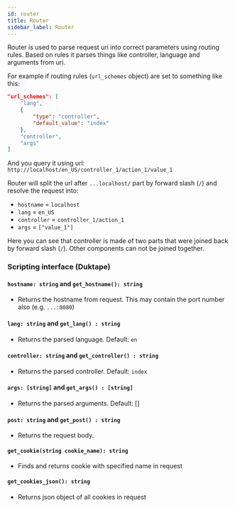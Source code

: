 ```yaml
---
id: router
title: Router
sidebar_label: Router
---
```


Router is used to parse request uri into correct parameters using routing rules. Based on rules it parses things like controller, language and arguments from uri.

For example if routing rules (`url_schemes` object) are set to something like this:
```json
"url_schemes": [
    "lang",
    {
        "type": "controller",
        "default_value": "index"
    },
    "controller",
    "args"
]
```
And you query it using url: `http://localhost/en_US/controller_1/action_1/value_1`

Router will split the url after `...localhost/` part by forward slash (`/`) and resolve the request into:
- `hostname` = `localhost`
- `lang` = `en_US`
- `controller` = `controller_1/action_1`
- `args` = `["value_1"]`

Here you can see that controller is made of two parts that were joined back by forward slash (`/`). Other components can not be joined together.


### Scripting interface (Duktape)

#### `hostname: string` and `get_hostname(): string`
- Returns the hostname from request. This may contain the port number also (e.g. `...:8080`)

#### `lang: string` and `get_lang() : string`
- Returns the parsed language. Default: `en`

#### `controller: string` and `get_controller() : string`
- Returns the parsed controller. Default: `index`

#### `args: [string]` and `get_args() : [string]`
- Returns the parsed arguments. Default: []

#### `post: string` and `get_post() : string`
- Returns the request body.

#### `get_cookie(string cookie_name): string`
- Finds and returns cookie with specified name in request

#### `get_cookies_json(): string`
- Returns json object of all cookies in request
